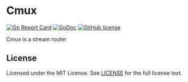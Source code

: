 # Cmux

[![Go Report Card](https://goreportcard.com/badge/github.com/wzshiming/cmux)](https://goreportcard.com/report/github.com/wzshiming/cmux)
[![GoDoc](https://godoc.org/github.com/wzshiming/cmux?status.svg)](https://godoc.org/github.com/wzshiming/cmux)
[![GitHub license](https://img.shields.io/github/license/wzshiming/cmux.svg)](https://github.com/wzshiming/cmux/blob/master/LICENSE)

Cmux is a stream router

## License

Licensed under the MIT License. See [LICENSE](https://github.com/wzshiming/cmux/blob/master/LICENSE) for the full license text.
